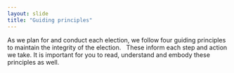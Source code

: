 ```yaml
---
layout: slide
title: "Guiding principles"
---
```


As we plan for and conduct each election, we follow four guiding principles to maintain the integrity of the election.
 
These inform each step and action we take.  It is important for you to read, understand and embody these principles as well.
